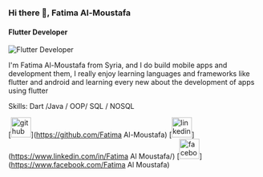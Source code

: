 ### Hi there 👋, Fatima Al-Moustafa
#### Flutter Developer
![Flutter Developer](https://tse4.mm.bing.net/th?id=OIP.r4I2HgRnhn7XBDhQa3cdPgHaDH&pid=Api&P=0&w=402&h=169)

I'm Fatima Al-Moustafa from Syria, and I do build mobile apps and development them, I really enjoy learning languages and frameworks like flutter and android and learning every new about the development of apps using flutter

Skills: Dart /Java / OOP/  SQL / NOSQL

[<img src='https://cdn.jsdelivr.net/npm/simple-icons@3.0.1/icons/github.svg' alt='github' height='40'>](https://github.com/Fatima Al-Moustafa)  [<img src='https://cdn.jsdelivr.net/npm/simple-icons@3.0.1/icons/linkedin.svg' alt='linkedin' height='40'>](https://www.linkedin.com/in/Fatima Al Moustafa/)  [<img src='https://cdn.jsdelivr.net/npm/simple-icons@3.0.1/icons/facebook.svg' alt='facebook' height='40'>](https://www.facebook.com/Fatima Al Moustafa)  

 




